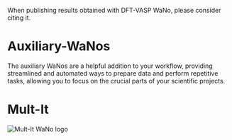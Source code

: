 
When publishing results obtained with DFT-VASP WaNo, please consider citing it.

# Auxiliary-WaNos
The auxiliary WaNos are a helpful addition to your workflow, providing streamlined and automated ways to prepare data and perform repetitive tasks, allowing you to focus on the crucial parts of your scientific projects.

# Mult-It
![Mult-It WaNo logo](https://raw.githubusercontent.com/KIT-Workflows/Auxiliary-WaNos/main/mult-It_logo1.png)
